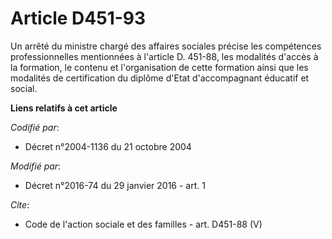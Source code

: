 # Article D451-93

Un arrêté du ministre chargé des affaires sociales précise les compétences professionnelles mentionnées à l'article D.
451-88, les modalités d'accès à la formation, le contenu et l'organisation de cette formation ainsi que les modalités de
certification du diplôme d'Etat d'accompagnant éducatif et social.

**Liens relatifs à cet article**

_Codifié par_:

  - Décret n°2004-1136 du 21 octobre 2004

_Modifié par_:

  - Décret n°2016-74 du 29 janvier 2016 - art. 1

_Cite_:

  - Code de l'action sociale et des familles - art. D451-88 (V)
